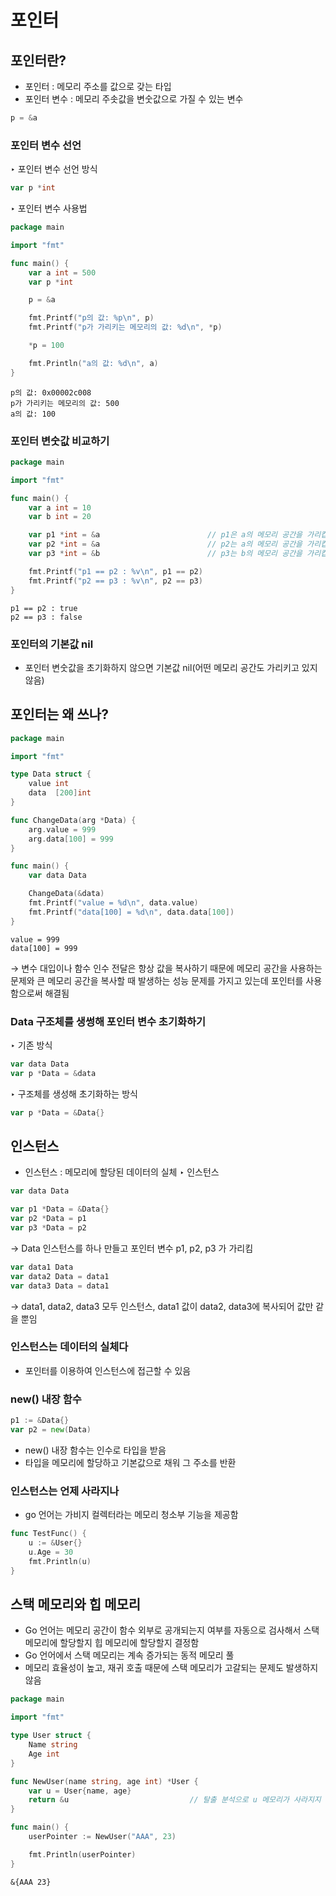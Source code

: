 # 포인터

## 포인터란?
- 포인터 : 메모리 주소를 값으로 갖는 타입
- 포인터 변수 : 메모리 주솟값을 변숫값으로 가질 수 있는 변수
``` go
p = &a
```

### 포인터 변수 선언
‣ 포인터 변수 선언 방식
``` go
var p *int
```

‣ 포인터 변수 사용법
``` go
package main

import "fmt"

func main() {
    var a int = 500
    var p *int

    p = &a

    fmt.Printf("p의 값: %p\n", p)
    fmt.Printf("p가 가리키는 메모리의 값: %d\n", *p)

    *p = 100

    fmt.Println("a의 값: %d\n", a)
}
```
```
p의 값: 0x00002c008
p가 가리키는 메모리의 값: 500
a의 값: 100
```

### 포인터 변숫값 비교하기
``` go
package main

import "fmt"

func main() {
	var a int = 10
	var b int = 20

	var p1 *int = &a                        // p1은 a의 메모리 공간을 가리킵니다.
	var p2 *int = &a                        // p2는 a의 메모리 공간을 가리킵니다.
	var p3 *int = &b                        // p3는 b의 메모리 공간을 가리킵니다.

	fmt.Printf("p1 == p2 : %v\n", p1 == p2)
	fmt.Printf("p2 == p3 : %v\n", p2 == p3)
}
```
```
p1 == p2 : true
p2 == p3 : false
```

### 포인터의 기본값 nil
- 포인터 변숫값을 초기화하지 않으면 기본값 nil(어떤 메모리 공간도 가리키고 있지 않음)

## 포인터는 왜 쓰나?
``` go
package main

import "fmt"

type Data struct {
	value int
	data  [200]int
}

func ChangeData(arg *Data) {
	arg.value = 999
	arg.data[100] = 999
}

func main() {
	var data Data

	ChangeData(&data)
	fmt.Printf("value = %d\n", data.value)
	fmt.Printf("data[100] = %d\n", data.data[100])
}
```
```
value = 999
data[100] = 999
```
→ 변수 대입이나 함수 인수 전달은 항상 값을 복사하기 때문에 메모리 공간을 사용하는 문제와 큰 메모리 공간을 복사할 때 발생하는 성능 문제를 가지고 있는데 포인터를 사용함으로써 해결됨

### Data 구조체를 생썽해 포인터 변수 초기화하기
‣ 기존 방식
``` go
var data Data
var p *Data = &data
```

‣ 구조체를 생성해 초기화하는 방식
``` go
var p *Data = &Data{}
```

## 인스턴스
- 인스턴스 : 메모리에 할당된 데이터의 실체
‣ 인스턴스 
``` go
var data Data
```

``` go
var p1 *Data = &Data{}
var p2 *Data = p1
var p3 *Data = p2
```
→ Data 인스턴스를 하나 만들고 포인터 변수 p1, p2, p3 가 가리킴

``` go
var data1 Data
var data2 Data = data1
var data3 Data = data1
```
→ data1, data2, data3 모두 인스턴스, data1 값이 data2, data3에 복사되어 값만 같을 뿐임

### 인스턴스는 데이터의 실체다
- 포인터를 이용하여 인스턴스에 접근할 수 있음

### new() 내장 함수
``` go
p1 := &Data{}
var p2 = new(Data)
```
- new() 내장 함수는 인수로 타입을 받음
- 타입을 메모리에 할당하고 기본값으로 채워 그 주소를 반환

### 인스턴스는 언제 사라지나
- go 언어는 가비지 컬렉터라는 메모리 청소부 기능을 제공함
``` go
func TestFunc() {
    u := &User{}
    u.Age = 30
    fmt.Println(u)
}
```

## 스택 메모리와 힙 메모리
- Go 언어는 메모리 공간이 함수 외부로 공개되는지 여부를 자동으로 검사해서 스택 메모리에 할당할지 힙 메모리에 할당할지 결정함
- Go 언어에서 스택 메모리는 계속 증가되는 동적 메모리 풀
- 메모리 효율성이 높고, 재귀 호출 때문에 스택 메모리가 고갈되는 문제도 발생하지 않음
``` go
package main

import "fmt"

type User struct {
    Name string
    Age int
}

func NewUser(name string, age int) *User {
    var u = User{name, age}
    return &u                           // 탈출 분석으로 u 메모리가 사라지지 않음
}

func main() {
    userPointer := NewUser("AAA", 23)

    fmt.Println(userPointer)
}
```
```
&{AAA 23}
```